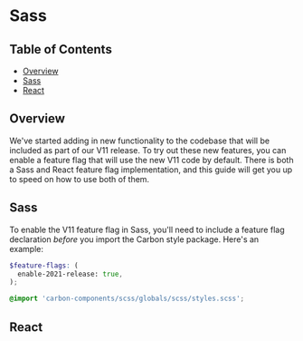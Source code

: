 # Sass

<!-- prettier-ignore-start -->
<!-- START doctoc generated TOC please keep comment here to allow auto update -->
<!-- DON'T EDIT THIS SECTION, INSTEAD RE-RUN doctoc TO UPDATE -->
## Table of Contents

- [Overview](#overview)
- [Sass](#sass) 
- [React](#react)

<!-- END doctoc generated TOC please keep comment here to allow auto update -->
<!-- prettier-ignore-end -->

## Overview

We've started adding in new functionality to the codebase that will be included
as part of our V11 release. To try out these new features, you can enable a
feature flag that will use the new V11 code by default. There is both a Sass and
React feature flag implementation, and this guide will get you up to speed on
how to use both of them.

## Sass

To enable the V11 feature flag in Sass, you'll need to include a feature flag
declaration _before_ you import the Carbon style package. Here's an example:

```scss
$feature-flags: (
  enable-2021-release: true,
);

@import 'carbon-components/scss/globals/scss/styles.scss';
```

## React
